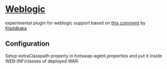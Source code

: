 [Weblogic](https://www.oracle.com/java/weblogic/)
========================================

experimental plugin for weblogic support based on [this comment](https://github.com/HotswapProjects/HotswapAgent/issues/164#issuecomment-701276011) by [Kladdkaka](https://github.com/Kladdkaka)


Configuration
-------------
Setup extraClasspath property in hotswap-agent.properties and put it inside WEB-INF/classes of deployed WAR.